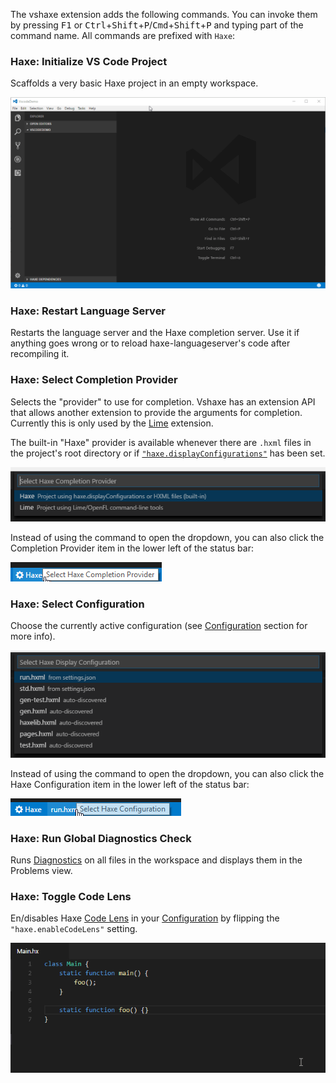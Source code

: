 The vshaxe extension adds the following commands. You can invoke them by pressing <kbd>F1</kbd> or <kbd>Ctrl</kbd>+<kbd>Shift</kbd>+<kbd>P</kbd>/<kbd>Cmd</kbd>+<kbd>Shift</kbd>+<kbd>P</kbd> and
typing part of the command name. All commands are prefixed with `Haxe`:

### Haxe: Initialize VS Code Project

Scaffolds a very basic Haxe project in an empty workspace.

![](images/commands/initialize-vscode-project.gif)

### Haxe: Restart Language Server

Restarts the language server and the Haxe completion server. Use it if anything goes wrong or to reload haxe-languageserver's code
after recompiling it.

### Haxe: Select Completion Provider

Selects the "provider" to use for completion. Vshaxe has an extension API that allows another extension to provide the arguments for completion. Currently this is only used by the [Lime](https://marketplace.visualstudio.com/items?itemName=openfl.lime-vscode-extension) extension.

The built-in "Haxe" provider is available whenever there are `.hxml` files in the project's root directory or if [`"haxe.displayConfigurations"`](/vshaxe/vshaxe/wiki/Configuration) has been set.

![](images/commands/select-completion-provider.png)

Instead of using the command to open the dropdown, you can also click the Completion Provider item in the lower left of the status bar:

![](images/commands/select-completion-provider-status-bar.png)

### Haxe: Select Configuration

Choose the currently active configuration (see [Configuration](https://github.com/vshaxe/vshaxe/wiki/Configuration#display-configurations-and-display-server) section for more info).

![](images/commands/select-config.png)

Instead of using the command to open the dropdown, you can also click the Haxe Configuration item in the lower left of the status bar:

![](images/commands/select-config-status-bar.png)

### Haxe: Run Global Diagnostics Check

Runs [Diagnostics](/vshaxe/vshaxe/wiki/Diagnostics) on all files in the workspace and displays them in the Problems view.

### Haxe: Toggle Code Lens

En/disables Haxe [Code Lens](/vshaxe/vshaxe/wiki/Code-Lens) in your [Configuration](/vshaxe/vshaxe/wiki/Configuration) by flipping the `"haxe.enableCodeLens"` setting.

![](images/commands/toggle-code-lens-.gif)